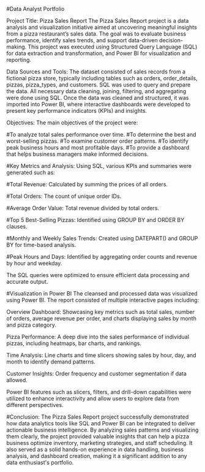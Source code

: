 #Data Analyst Portfolio

Project Title: Pizza Sales Report
The Pizza Sales Report project is a data analysis and visualization initiative aimed at uncovering meaningful insights from a pizza restaurant’s sales data. The goal was to evaluate business performance, identify sales trends, and support data-driven decision-making. This project was executed using Structured Query Language (SQL) for data extraction and transformation, and Power BI for visualization and reporting.

Data Sources and Tools:
The dataset consisted of sales records from a fictional pizza store, typically including tables such as orders, order_details, pizzas, pizza_types, and customers. SQL was used to query and prepare the data. All necessary data cleaning, joining, filtering, and aggregating were done using SQL. Once the data was cleaned and structured, it was imported into Power BI, where interactive dashboards were developed to present key performance indicators (KPIs) and insights.

Objectives:
The main objectives of the project were:

#To analyze total sales performance over time.
#To determine the best and worst-selling pizzas.
#To examine customer order patterns.
#To identify peak business hours and most profitable days.
#To provide a dashboard that helps business managers make informed decisions.

#Key Metrics and Analysis:
Using SQL, various KPIs and summaries were generated such as:

#Total Revenue: Calculated by summing the prices of all orders.

#Total Orders: The count of unique order IDs.

#Average Order Value: Total revenue divided by total orders.

#Top 5 Best-Selling Pizzas: Identified using GROUP BY and ORDER BY clauses.

#Monthly and Weekly Sales Trends: Created using DATEPART() and GROUP BY for time-based analysis.

#Peak Hours and Days: Identified by aggregating order counts and revenue by hour and weekday.

The SQL queries were optimized to ensure efficient data processing and accurate output.

#Visualization in Power BI
The cleansed and processed data was visualized using Power BI. The report consisted of multiple interactive pages including:

Overview Dashboard: Showcasing key metrics such as total sales, number of orders, average revenue per order, and charts displaying sales by month and pizza category.

Pizza Performance: A deep dive into the sales performance of individual pizzas, including heatmaps, bar charts, and rankings.

Time Analysis: Line charts and time slicers showing sales by hour, day, and month to identify demand patterns.

Customer Insights: Order frequency and customer segmentation if data allowed.

Power BI features such as slicers, filters, and drill-down capabilities were utilized to enhance interactivity and allow users to explore data from different perspectives.

#Conclusion:
The Pizza Sales Report project successfully demonstrated how data analytics tools like SQL and Power BI can be integrated to deliver actionable business intelligence. By analyzing sales patterns and visualizing them clearly, the project provided valuable insights that can help a pizza business optimize inventory, marketing strategies, and staff scheduling. It also served as a solid hands-on experience in data handling, business analysis, and dashboard creation, making it a significant addition to any data enthusiast's portfolio.
